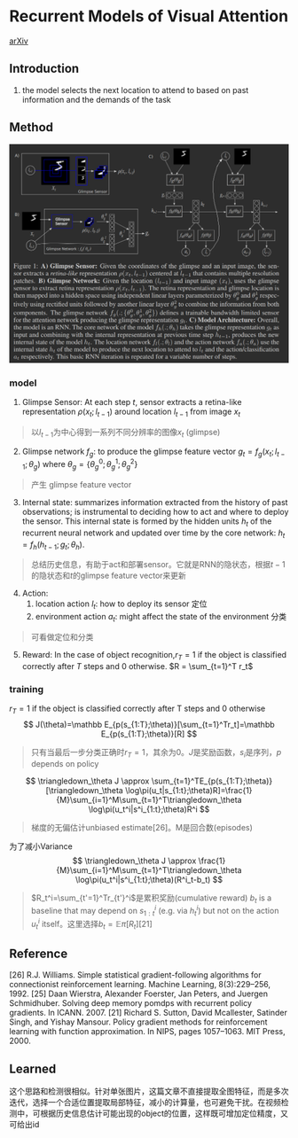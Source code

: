 # Recurrent Models of Visual Attention
[arXiv](https://arxiv.org/abs/1406.6247)

## Introduction
1. the model selects the next location to attend to based on past information and the demands of the task

## Method
![RAM](./.assets/RAM2.png)
### model
1. Glimpse Sensor: At each step $t$, sensor extracts a retina-like representation $\rho (x_t;l_{t-1})$ around location $l_{t-1}$ from image $x_t$
> 以$l_{t-1}$为中心得到一系列不同分辨率的图像$x_t$ (glimpse)

2.  Glimpse network $f_g$: to produce the glimpse feature vector $g_t = f_g(x_t; l_{t-1}; \theta_g)$ where $\theta_g = \{\theta_g^0;\theta_g^1;\theta_g^2\}$
> 产生 glimpse feature vector

3. Internal state: summarizes information extracted from the history of past observations; is instrumental to deciding how to act and where to deploy the sensor. This internal state is formed by the hidden units $h_t$ of the recurrent neural network and updated over time by the core network: $h_t = f_h(h_{t-1}; g_t; \theta_h)$.
> 总结历史信息，有助于act和部署sensor。它就是RNN的隐状态，根据$t-1$的隐状态和$t$的glimpse feature vector来更新

4. Action:
   1. location action $l_t$: how to deploy its sensor 定位
   2. environment action $a_t$: might affect the state of the environment 分类
> 可看做定位和分类

5. Reward: In the case of object recognition,$r_T=1$ if the object is classified correctly after $T$ steps and $0$ otherwise. $R = \sum_{t=1}^T r_t$

### training
$r_T=1$ if the object is classified correctly after T steps and 0 otherwise
$$
J(\theta)=\mathbb E_{p(s_{1:T};\theta)}[\sum_{t=1}^Tr_t]=\mathbb E_{p(s_{1:T};\theta)}[R]
$$
> 只有当最后一步分类正确时$r_T=1$，其余为0。$J$是奖励函数，$s_i$是序列，$p$ depends on policy

$$
\triangledown_\theta J \approx \sum_{t=1}^TE_{p(s_{1:T};\theta)}[\triangledown_\theta \log\pi(u_t|s_{1:t};\theta)R]=\frac{1}{M}\sum_{i=1}^M\sum_{t=1}^T\triangledown_\theta \log\pi(u_t^i|s^i_{1:t};\theta)R^i
$$
> 梯度的无偏估计unbiased estimate[26]。M是回合数(episodes)

为了减小Variance
$$
\triangledown_\theta J \approx \frac{1}{M}\sum_{i=1}^M\sum_{t=1}^T\triangledown_\theta \log\pi(u_t^i|s^i_{1:t};\theta)(R^i_t-b_t)
$$
> $R_t^i=\sum_{t'=1}^Tr_{t'}^i$是累积奖励(cumulative reward)
  $b_t$ is a baseline that may depend on $s^i_{1:t}$ (e.g. via $h^i_t$) but not on the action $u^i_t$ itself。这里选择$b_t=\mathbb E\pi[R_t]$[21]

## Reference
[26] R.J. Williams. Simple statistical gradient-following algorithms for connectionist reinforcement learning. Machine Learning, 8(3):229–256, 1992.
[25] Daan Wierstra, Alexander Foerster, Jan Peters, and Juergen Schmidhuber. Solving deep memory pomdps with recurrent policy gradients. In ICANN. 2007.
[21] Richard S. Sutton, David Mcallester, Satinder Singh, and Yishay Mansour. Policy gradient methods for reinforcement learning with function approximation. In NIPS, pages 1057–1063. MIT Press, 2000.

## Learned
这个思路和检测很相似。针对单张图片，这篇文章不直接提取全图特征，而是多次迭代，选择一个合适位置提取局部特征，减小的计算量，也可避免干扰。在视频检测中，可根据历史信息估计可能出现的object的位置，这样既可增加定位精度，又可给出id

